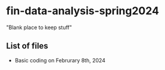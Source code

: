 # fin-data-analysis-spring2024
"Blank place to keep stuff"

## List of files
- Basic coding on Februrary 8th, 2024
